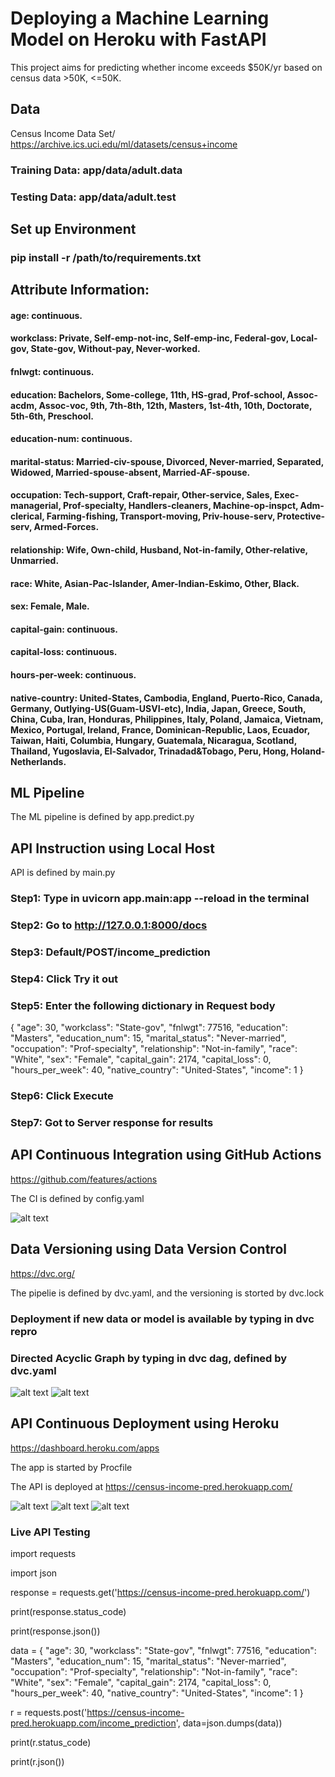 # Deploying a Machine Learning Model on Heroku with FastAPI
This project aims for predicting whether income exceeds $50K/yr based on census data >50K, <=50K.


## Data

Census Income Data Set/ https://archive.ics.uci.edu/ml/datasets/census+income

### Training Data: app/data/adult.data
### Testing Data: app/data/adult.test

## Set up Environment

### pip install -r /path/to/requirements.txt

## Attribute Information:

#### age: continuous.
#### workclass: Private, Self-emp-not-inc, Self-emp-inc, Federal-gov, Local-gov, State-gov, Without-pay, Never-worked.
#### fnlwgt: continuous.
#### education: Bachelors, Some-college, 11th, HS-grad, Prof-school, Assoc-acdm, Assoc-voc, 9th, 7th-8th, 12th, Masters, 1st-4th, 10th, Doctorate, 5th-6th, Preschool.
#### education-num: continuous.
#### marital-status: Married-civ-spouse, Divorced, Never-married, Separated, Widowed, Married-spouse-absent, Married-AF-spouse.
#### occupation: Tech-support, Craft-repair, Other-service, Sales, Exec-managerial, Prof-specialty, Handlers-cleaners, Machine-op-inspct, Adm-clerical, Farming-fishing, Transport-moving, Priv-house-serv, Protective-serv, Armed-Forces.
#### relationship: Wife, Own-child, Husband, Not-in-family, Other-relative, Unmarried.
#### race: White, Asian-Pac-Islander, Amer-Indian-Eskimo, Other, Black.
#### sex: Female, Male.
#### capital-gain: continuous.
#### capital-loss: continuous.
#### hours-per-week: continuous.
#### native-country: United-States, Cambodia, England, Puerto-Rico, Canada, Germany, Outlying-US(Guam-USVI-etc), India, Japan, Greece, South, China, Cuba, Iran, Honduras, Philippines, Italy, Poland, Jamaica, Vietnam, Mexico, Portugal, Ireland, France, Dominican-Republic, Laos, Ecuador, Taiwan, Haiti, Columbia, Hungary, Guatemala, Nicaragua, Scotland, Thailand, Yugoslavia, El-Salvador, Trinadad&Tobago, Peru, Hong, Holand-Netherlands.

## ML Pipeline

The ML pipeline is defined by app.predict.py

## API Instruction using Local Host

API is defined by main.py

### Step1: Type in uvicorn app.main:app --reload in the terminal
### Step2: Go to http://127.0.0.1:8000/docs
### Step3: Default/POST/income_prediction
### Step4: Click Try it out
### Step5: Enter the following dictionary in Request body

{
  "age": 30,
  "workclass": "State-gov",
  "fnlwgt": 77516,
  "education": "Masters",
  "education_num": 15,
  "marital_status": "Never-married",
  "occupation": "Prof-specialty",
  "relationship": "Not-in-family",
  "race": "White",
  "sex": "Female",
  "capital_gain": 2174,
  "capital_loss": 0,
  "hours_per_week": 40,
  "native_country": "United-States",
  "income": 1
}

### Step6: Click Execute
### Step7: Got to Server response for results

## API Continuous Integration using GitHub Actions

https://github.com/features/actions

The CI is defined by config.yaml

![alt text](https://github.com/vickyting0910/censusclassificationAPI/blob/main/images/firstCI.png)

## Data Versioning using Data Version Control

https://dvc.org/

The pipelie is defined by dvc.yaml, and the versioning is storted by dvc.lock

### Deployment if new data or model is available by typing in dvc repro
### Directed Acyclic Graph by typing in dvc dag, defined by dvc.yaml

![alt text](https://github.com/vickyting0910/censusclassificationAPI/blob/main/images/dvcdag.png)
![alt text](https://github.com/vickyting0910/censusclassificationAPI/blob/main/images/dvclock.png)


## API Continuous Deployment using Heroku

https://dashboard.heroku.com/apps

The app is started by Procfile

The API is deployed at https://census-income-pred.herokuapp.com/

![alt text](https://github.com/vickyting0910/censusclassificationAPI/blob/main/images/continuous_deloyment.png)
![alt text](https://github.com/vickyting0910/censusclassificationAPI/blob/main/images/screenshot_live_get.png)
![alt text](https://github.com/vickyting0910/censusclassificationAPI/blob/main/images/liveAPI.png)

### Live API Testing

import requests

import json


response = requests.get('https://census-income-pred.herokuapp.com/')

print(response.status_code)

print(response.json())


data = { "age": 30, "workclass": "State-gov", "fnlwgt": 77516, "education": "Masters", "education_num": 15, "marital_status": "Never-married", "occupation": "Prof-specialty", "relationship": "Not-in-family", "race": "White", "sex": "Female", "capital_gain": 2174, "capital_loss": 0, "hours_per_week": 40, "native_country": "United-States", "income": 1 }

r = requests.post('https://census-income-pred.herokuapp.com/income_prediction', data=json.dumps(data))

print(r.status_code)

print(r.json())


